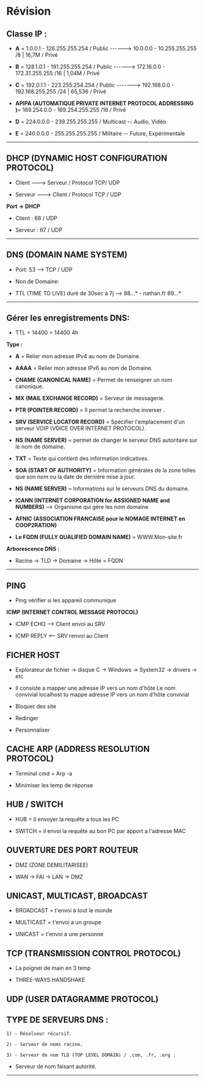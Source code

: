 # **Révision**

## **Classe IP :**

- **A** = 1.0.0.1 - 126.255.255.254       / Public  ------> 10.0.0.0 - 10.255.255.255    /8  |  16,7M  / Privé

- **B** = 128.1.0.1 - 191.255.255.254  /  Public  ------> 172.16.0.0 - 172.31.255.255    /16 | 1,04M  / Privé

- **C** = 192.0.1.1 - 223.255.254.254  / Public  -------> 192.168.0.0 - 192.168.255.255   /24 | 65,536 / Privé

- **APIPA (AUTOMATIQUE PRIVATE INTERNET PROTOCOL ADDRESSING )**= 169.254.0.0 - 169.254.255.255 /16  / Privé


- **D** = 224.0.0.0 - 239.255.255.255  /  Multicast -- Audio, Vidéo

- **E** =  240.0.0.0 -  255.255.255.255 / Militaire -- Future, Expérimentale

---

## **DHCP (DYNAMIC HOST CONFIGURATION PROTOCOL)**

- Client ---> Serveur / Protocol TCP/ UDP

- Serveur ---> Client / Protocol TCP / UDP

**Port -> DHCP**

- Client : 68 / UDP

- Serveur : 67 / UDP

---

## **DNS (DOMAIN NAME SYSTEM)**

- Port: 53 --> TCP / UDP

- Non de Domaine:

- TTL (TIME TO LIVE) duré de 30sec à 7j  --> 88.*.*.* - nathan.fr  89.*.*.*

---

## **Gérer les enregistrements DNS:**

- TTL = 14400 = 14400 4h

**Type :**

- **A** = Relier mon adresse IPv4 au nom de Domaine.

- **AAAA** = Relier mon adresse IPv6 au nom de Domaine.

- **CNAME (CANONICAL NAME)** = Permet de renseigner un nom canonique.

- **MX (MAIL EXCHANGE RECORD)** = Serveur de messagerie.

- **PTR (POINTER RECORD)** = Il permet la recherche inverser .

- **SRV (SERVICE LOCATOR RECORD)** = Spécifier l'emplacement d'un serveur VOIP (VOICE OVER INTERNET PROTOCOL).

- **NS (NAME SERVER)** = permet de changer le serveur DNS autoritaire sur le nom de domaine.

- **TXT**  = Texte qui contient des information indicatives.

- **SOA (START OF AUTHORITY)** = Information générales de la zone telles que son nom ou la date de dernière mise à jour.

- **NS (NAME SERVER)** = Informations sur le serveurs DNS du domaine.

- **ICANN (INTERNET CORPORATION for ASSIGNED NAME and NUMBERS)** --> Organisme qui gère les nom domaine 

- **AFNIC (ASSOCIATION FRANCAISE pour le NOMAGE INTERNET en COOP2RATION)**

- **Le FQDN (FULLY QUALIFIED DOMAIN NAME)** = WWW.Mon-site.fr 

**Arborescence DNS :**

- Racine -> TLD -> Domaine -> Hôte = FQDN

---

## **PING**

- Ping vérifier si les appareil communique

**ICMP (INTERNET CONTROL MESSAGE PROTOCOL)**

- ICMP ECHO --> Client envoi au SRV

- ICMP REPLY <-- SRV renvoi au Client

## **FICHER HOST**

- Explorateur de fichier -> disque C -> Windows -> System32 -> drivers -> etc

- Il consiste a mapper une adresse IP vers un nom d'hôte
Le nom convivial localhost tu mappe adresse IP vers un nom d'hôte convivial

- Bloquer des site

- Rediriger

- Personnaliser

## **CACHE ARP (ADDRESS RESOLUTION PROTOCOL)**

- Terminal cmd = Arp -a 

- Minimiser les temp de réponse

## **HUB / SWITCH**

- HUB = Il envoyer la requête a tous les PC

- SWITCH =  il envoi la requête au bon PC par apport a l'adresse MAC


## **OUVERTURE DES PORT ROUTEUR**

- DMZ (ZONE DEMILITARISEE)

- WAN -> FAI -> LAN -> DMZ 


## **UNICAST, MULTICAST,  BROADCAST**

- BROADCAST = t'envoi à tout le monde

- MULTICAST = t'envoi a un groupe

- UNICAST = t'envoi a une personne

## **TCP (TRANSMISSION CONTROL PROTOCOL)**

- La poigner de main en 3 temp 

- THREE-WAYS  HANDSHAKE

## **UDP (USER DATAGRAMME PROTOCOL)**

## **TYPE DE SERVEURS DNS :**

    1) - Résolveur récursif.

    2) - Serveur de noms racine.

    3) - Serveur de nom TLD (TOP LEVEL DOMAIN) / .com, .fr, .org . 

- Serveur de nom faisant autorité.

---